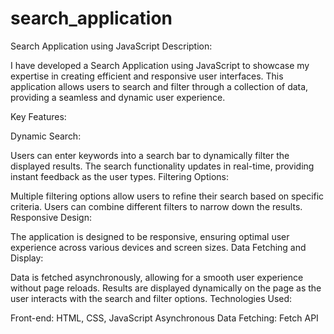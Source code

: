 # search_application

Search Application using JavaScript
Description:

I have developed a Search Application using JavaScript to showcase my expertise in creating efficient and responsive user interfaces. This application allows users to search and filter through a collection of data, providing a seamless and dynamic user experience.

Key Features:

Dynamic Search:

Users can enter keywords into a search bar to dynamically filter the displayed results.
The search functionality updates in real-time, providing instant feedback as the user types.
Filtering Options:

Multiple filtering options allow users to refine their search based on specific criteria.
Users can combine different filters to narrow down the results.
Responsive Design:

The application is designed to be responsive, ensuring optimal user experience across various devices and screen sizes.
Data Fetching and Display:

Data is fetched asynchronously, allowing for a smooth user experience without page reloads.
Results are displayed dynamically on the page as the user interacts with the search and filter options.
Technologies Used:

Front-end: HTML, CSS, JavaScript
Asynchronous Data Fetching:  Fetch API